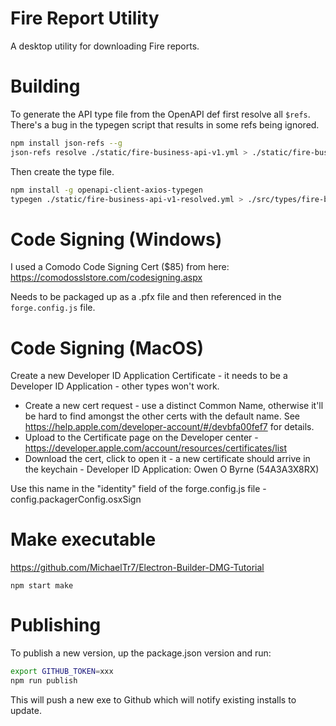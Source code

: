 # Fire Report Utility
A desktop utility for downloading Fire reports.

# Building
To generate the API type file from the OpenAPI def first resolve all `$refs`. There's a bug in the typegen script that results in some refs being ignored.
```bash
npm install json-refs --g
json-refs resolve ./static/fire-business-api-v1.yml > ./static/fire-business-api-v1-resolved.yml
``` 

Then create the type file.
```bash
npm install -g openapi-client-axios-typegen
typegen ./static/fire-business-api-v1-resolved.yml > ./src/types/fire-business-api.d.ts
```


# Code Signing (Windows) 
I used a Comodo Code Signing Cert ($85) from here: https://comodosslstore.com/codesigning.aspx

Needs to be packaged up as a .pfx file and then referenced in the `forge.config.js` file. 

# Code Signing (MacOS)
Create a new Developer ID Application Certificate - it needs to be a Developer ID Application - other types won't work.
- Create a new cert request - use a distinct Common Name, otherwise it'll be hard to find amongst the other certs with the default name. See https://help.apple.com/developer-account/#/devbfa00fef7 for details. 
- Upload to the Certificate page on the Developer center - https://developer.apple.com/account/resources/certificates/list 
- Download the cert, click to open it - a new certificate should arrive in the keychain - Developer ID Application: Owen O Byrne (54A3A3X8RX) 

Use this name in the "identity" field of the forge.config.js file - config.packagerConfig.osxSign


# Make executable

https://github.com/MichaelTr7/Electron-Builder-DMG-Tutorial

```
npm start make
```


# Publishing
To publish a new version, up the package.json version and run:
```bash
export GITHUB_TOKEN=xxx
npm run publish
```

This will push a new exe to Github which will notify existing installs to update.

